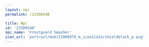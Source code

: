 ```yaml
---
layout: npc
permalink: /21500540

title: Npc
id: '21500540'
npc_name: 'Frostguard Smasher'
icon_url: 'portrait/mob/21000978_m_icesoldiershieldblack_p.png'
---
```

